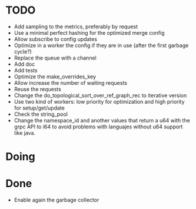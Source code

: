 # TODO
- Add sampling to the metrics, preferably by request
- Use a minimal perfect hashing for the optimized merge config
- Allow subscribe to config updates
- Optimize in a worker the config if they are in use (after the first garbage cycle?)
- Replace the queue with a channel
- Add doc
- Add tests
- Optimize the make_overrides_key
- Allow increase the number of waiting requests
- Reuse the requests
- Change the do_topological_sort_over_ref_graph_rec to iterative version
- Use two kind of workers: low priority for optimization and high priority for setup/get/update
- Check the string_pool
- Change the namespace_id and another values that return a u64 with the grpc API to i64 to avoid problems with languajes
  without u64 support like java.

# Doing

# Done
- Enable again the garbage collector
